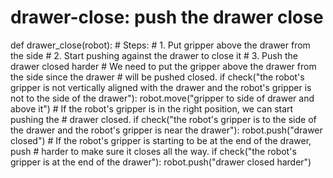 # drawer-close: push the drawer close
def drawer_close(robot):
    # Steps:
    #  1. Put gripper above the drawer from the side
    #  2. Start pushing against the drawer to close it
    #  3. Push the drawer closed harder
    # We need to put the gripper above the drawer from the side since the drawer
    # will be pushed closed.
    if check("the robot's gripper is not vertically aligned with the drawer and the robot's gripper is not to the side of the drawer"):
        robot.move("gripper to side of drawer and above it")
    # If the robot's gripper is in the right position, we can start pushing the
    # drawer closed.
    if check("the robot's gripper is to the side of the drawer and the robot's gripper is near the drawer"):
        robot.push("drawer closed")
    # If the robot's gripper is starting to be at the end of the drawer, push
    # harder to make sure it closes all the way.
    if check("the robot's gripper is at the end of the drawer"):
        robot.push("drawer closed harder")